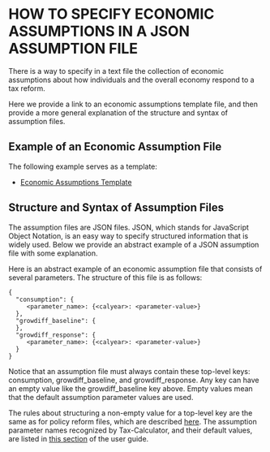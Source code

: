# HOW TO SPECIFY ECONOMIC ASSUMPTIONS IN A JSON ASSUMPTION FILE

There is a way to specify in a text file the collection of economic
assumptions about how individuals and the overall economy respond to a
tax reform.

Here we provide a link to an economic assumptions template file, and
then provide a more general explanation of the structure and syntax of
assumption files.

## Example of an Economic Assumption File

The following example serves as a template:

- [Economic Assumptions Template](economic_assumptions_template.json)

## Structure and Syntax of Assumption Files

The assumption files are JSON files.  JSON, which stands for
JavaScript Object Notation, is an easy way to specify structured
information that is widely used.  Below we provide an abstract example
of a JSON assumption file with some explanation.

Here is an abstract example of an economic assumption file that
consists of several parameters.  The structure of this file is as
follows:

```
{
  "consumption": {
     <parameter_name>: {<calyear>: <parameter-value>}
  },
  "growdiff_baseline": {
  },
  "growdiff_response": {
     <parameter_name>: {<calyear>: <parameter-value>}
  }
}
```

Notice that an assumption file must always contain these top-level keys:
consumption, growdiff_baseline, and growdiff_response.
Any key can have an empty value like the growdiff_baseline key above.
Empty values mean that the default assumption parameter values are
used.

The rules about structuring a non-empty value for a top-level key are
the same as for policy reform files, which are described
[here](https://github.com/PSLmodels/Tax-Calculator/blob/master/taxcalc/reforms/REFORMS.md#how-to-specify-a-tax-reform-in-a-json-policy-reform-file).
The assumption parameter names recognized by Tax-Calculator, and their
default values, are listed in [this
section](https://PSLmodels.github.io/Tax-Calculator/uguide.html#params)
of the user guide.
